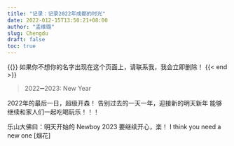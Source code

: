 ```yaml
---
title: "记录：记录2022年成都的时光"
date: 2022-012-15T13:50:21+08:00
author: "孟维璐"
slug: Chengdu
draft: false
toc: true
---
```


{{<block class="caution" >}}
如果你不想你的名字出现在这个页面上，请联系我，我会立即删除！
{{< end >}}

> 2022➖2023: New Year
> 

2022年的最后一日，超级开森！
告别过去的一天一年，迎接新的明天新年
能够继续和家人们一起吃喝玩乐！！！

乐山大佛曰：明天开始的 Newboy 2023 要继续开心，楽！
I think you need a new one [烟花]

